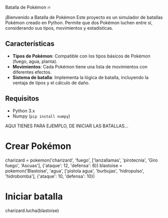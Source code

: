 Batalla de Pokémon 🔥

¡Bienvenido a Batalla de Pokémon Este proyecto es un simulador de batallas Pokémon creado en Python. Permite que dos Pokémon luchen entre sí, considerando sus tipos, movimientos y estadísticas.

## Características

- **Tipos de Pokémon**: Compatible con los tipos básicos de Pokémon (fuego, agua, planta).
- **Movimientos**: Cada Pokémon tiene una lista de movimientos con diferentes efectos.
- **Sistema de batalla**: Implementa la lógica de batalla, incluyendo la ventaja de tipos y el cálculo de daño.

## Requisitos

- Python 3.x
- Numpy (`pip install numpy`)

AQUI TIENES PARA EJEMPLO,  DE INICIAR LAS BATALLAS...

# Crear Pokémon
charizard = pokemon('charizard', 'fuego', ['lanzallamas', 'pirotecnia', 'Giro fuego', 'Ascuas'], {'ataque': 12, 'defensa': 8})
blastoise = pokemon('Blastoise', 'agua', ['pistola agua', 'burbujas', 'hidropulso', 'hidrobomba'], {'ataque': 10, 'defensa': 10})

# Iniciar batalla
charizard.lucha(blastoise)
